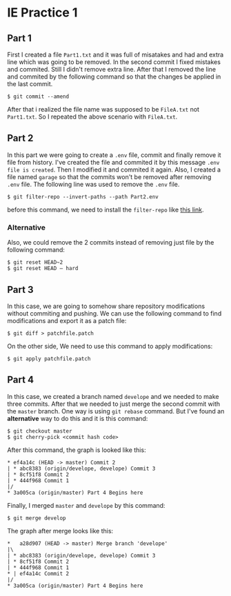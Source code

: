 # IE Practice 1

## Part 1

First I created a file `Part1.txt` and it was full of misatakes and had and extra line which was going to be removed. In the second commit I fixed mistakes and commited. Still I didn't remove extra line. After that I removed the line and commited by the following command so that the changes be applied in the last commit.

```
$ git commit --amend
```

After that i realized the file name was supposed to be `FileA.txt` not `Part1.txt`. So I repeated the above scenario with `FileA.txt`.

## Part 2

In this part we were going to create a `.env` file, commit and finally remove it file from history. I've created the file and commited it by this message `.env file is created`. Then I modified it and commited it again. Also, I created a file named `garage` so that the commits won't be removed after removing `.env` file. The following line was used to remove the `.env` file.

```
$ git filter-repo --invert-paths --path Part2.env
```

before this command, we need to install the `filter-repo` like [this link](https://github.com/newren/git-filter-repo/blob/main/INSTALL.md).

### Alternative

Also, we could remove the 2 commits instead of removing just file by the following command:

```
$ git reset HEAD~2
$ git reset HEAD — hard
```

## Part 3

In this case, we are going to somehow share repository modifications without commiting and pushing. We can use the following command to find modifications and export it as a patch file:

```
$ git diff > patchfile.patch
```

On the other side, We need to use this command to apply modifications:

```
$ git apply patchfile.patch
```

## Part 4

In this case, we created a branch named `develope` and we needed to make three commits. After that we needed to just merge the second commit with the `master` branch. One way is using `git rebase` command. But I've found an **alternative** way to do this and it is this command:

```
$ git checkout master
$ git cherry-pick <commit hash code>
```

After this command, the graph is looked like this:

```
* ef4a14c (HEAD -> master) Commit 2
| * abc8383 (origin/develope, develope) Commit 3
| * 8cf51f8 Commit 2
| * 444f968 Commit 1
|/  
* 3a005ca (origin/master) Part 4 Begins here
```

Finally, I merged `master` and `develope` by this command:

```
$ git merge develop
```

The graph after merge looks like this:

```
*   a28d907 (HEAD -> master) Merge branch 'develope'
|\  
| * abc8383 (origin/develope, develope) Commit 3
| * 8cf51f8 Commit 2
| * 444f968 Commit 1
* | ef4a14c Commit 2
|/  
* 3a005ca (origin/master) Part 4 Begins here
```
